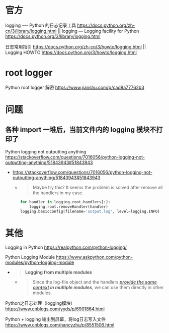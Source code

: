 
# 官方

logging --- Python 的日志记录工具 https://docs.python.org/zh-cn/3/library/logging.html || logging — Logging facility for Python https://docs.python.org/3/library/logging.html

日志常用指引 https://docs.python.org/zh-cn/3/howto/logging.html || Logging HOWTO https://docs.python.org/3/howto/logging.html

# root logger

Python root logger 解密 https://www.jianshu.com/p/cad8a77762b3

# 问题

## 各种 import 一堆后，当前文件内的 logging 模块不打印了

Python logging not outputting anything https://stackoverflow.com/questions/7016056/python-logging-not-outputting-anything/51843943#51843943
- https://stackoverflow.com/questions/7016056/python-logging-not-outputting-anything/51843943#51843943
  * > Maybe try this? It seems the problem is solved after remove all the handlers in my case.
    ```py
    for handler in logging.root.handlers[:]:
        logging.root.removeHandler(handler)
    logging.basicConfig(filename='output.log', level=logging.INFO)
    ```

# 其他

Logging in Python https://realpython.com/python-logging/

Python Logging Module https://www.askpython.com/python-modules/python-logging-module
- > **Logging from multiple modules**
  * > Since the log-file object and the handlers ***<ins>provide the same context</ins> in multiple modules***, we can use them directly in other modules.

Python之日志处理（logging模块） https://www.cnblogs.com/yyds/p/6901864.html

Python + logging 输出到屏幕，将log日志写入文件 https://www.cnblogs.com/nancyzhu/p/8551506.html
